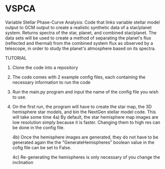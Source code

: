 # VSPCA
Variable Stellar Phase-Curve Analysis: Code that links variable stellar model output to GCM output to create a realistic synthetic data of a star/planet system. Returns spectra of the star, planet, and combined star/planet. The data sets will be used to create a method of separating the planet's flux (reflected and thermal) from the combined system flux as observed by a telescope, in order to study the planet's atmosphere based on its spectra.

TUTORIAL
1) Clone the code into a repository

2) The code comes with 2 example config files, each containing the necessary information to run the code

3) Run the main.py program and input the name of the config file you wish to use.

4) On the first run, the program will have to create the star map, the 3D hemisphere star models, and bin the NextGen stellar model code. This will take some time
    4a) By default, the star hemisphere map images are low resolution simply because it is faster. Changing them to high res can be done in the config file.
    
    4b) Once the hemisphere images are generated, they do not have to be generated again the the "GenerateHemispheres" boolean value in the cofig file can be set to False.
    
    4c) Re-generating the hemispheres is only necessary of you change the inclination
